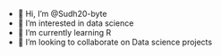 - 👋 Hi, I’m @Sudh20-byte
- 👀 I’m interested in data science
- 🌱 I’m currently learning R 
- 💞️ I’m looking to collaborate on Data science projects

<!---
Sudh20-byte/Sudh20-byte is a ✨ special ✨ repository because its `README.md` (this file) appears on your GitHub profile.
You can click the Preview link to take a look at your changes.
--->
